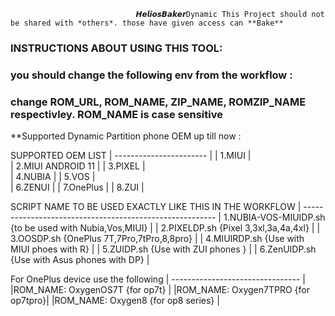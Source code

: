                                 𝙃𝙚𝙡𝙞𝙤𝙨𝘽𝙖𝙠𝙚𝙧Dynamic This Project should not be shared with *others*. those have given access can **Bake**

### INSTRUCTIONS ABOUT USING THIS TOOL: ###
### you should change the following env from the workflow : ###
 

### change ROM_URL,  ROM_NAME,  ZIP_NAME,  ROMZIP_NAME  respectivley. ROM_NAME is case sensitive  ### 
 
**Supported Dynamic Partition phone OEM up till now : 

SUPPORTED OEM LIST 
| ----------------------- |
| 1.MIUI                  |  
| 2.MIUI ANDROID 11       |
| 3.PIXEL                 |                                                         
| 4.NUBIA                 |
| 5.VOS                   |                              
| 6.ZENUI                 |
| 7.OnePlus               |
| 8.ZUI                   |


SCRIPT NAME TO BE USED EXACTLY LIKE THIS IN THE WORKFLOW
| --------------------------------------------------------
| 1.NUBIA-VOS-MIUIDP.sh {to be used with Nubia,Vos,MIUI}  |
| 2.PIXELDP.sh        {Pixel 3,3xl,3a,4a,4xl}             |
| 3.OOSDP.sh          {OnePlus 7T,7Pro,7tPro,8,8pro}      |
| 4.MIUIRDP.sh        {Use with MIUI phoes with R}        |
| 5.ZUIDP.sh          {Use with ZUI phones }              |
| 6.ZenUIDP.sh        {Use with Asus phones with DP}      |

For OnePlus device use the following 
| -------------------------------- |
|ROM_NAME: OxygenOS7T  {for op7t}    |
|ROM_NAME: Oxygen7TPRO  {for op7tpro}|
|ROM_NAME: Oxygen8  {for op8 series} |


